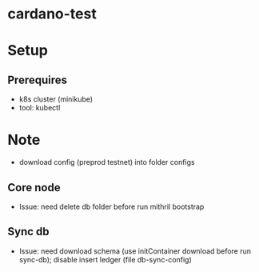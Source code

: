 # cardano-test

# Setup

## Prerequires
- k8s cluster (minikube)
- tool: kubectl

# Note
- download config (preprod testnet) into folder configs 

## Core node
- Issue: need delete db folder before run mithril bootstrap

## Sync db
- Issue: need download schema (use initContainer download before run sync-db); disable insert ledger (file db-sync-config)
